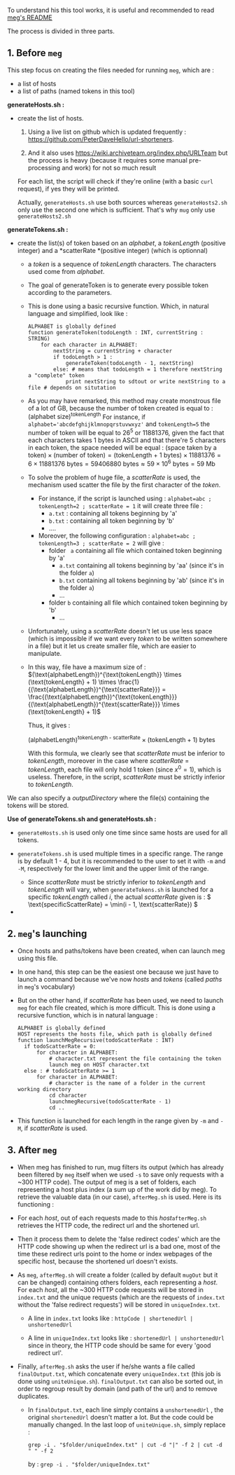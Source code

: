To understand his this tool works, it is useful and recommended to read  [meg's README](https://github.com/tomnomnom/meg)

The process is divided in three parts. 

## 1. Before `meg`

This step focus on creating the files needed for running `meg`, which are : 
- a list of hosts
- a list of paths (named tokens in this tool)

**generateHosts.sh :**

- create the list of hosts. 

  1. Using a live list on github which is updated frequently : https://github.com/PeterDaveHello/url-shorteners.

  2. And it also uses https://wiki.archiveteam.org/index.php/URLTeam but the process is heavy (because it requires some manual pre-processing and work) for not so much result

  For each list, the script will check if they're online (with a basic `curl` request), if yes they will be printed.

  Actually, `generateHosts.sh` use both sources whereas `generateHosts2.sh` only use the second one which is sufficient. That's why `mug` only use `generateHosts2.sh` 

**generateTokens.sh :**

- create the list(s) of token based on an *alphabet*, a *tokenLength* (positive integer) and a *scatterRate *(positive integer) (which is optionnal)

  - a *token* is a sequence of *tokenLength* characters. The characters used come from *alphabet*.

  - The goal of generateToken is to generate every possible token according to the parameters.

  - This is done using a basic recursive function. Which, in natural language and simplified, look like :

    ```natural
    ALPHABET is globally defined
    function generateToken(todoLength : INT, currentString : STRING)
    	for each character in ALPHABET:
    		nextString = currentString + character
    		if todoLength > 1 :
    			generateToken(todoLength - 1, nextString)
    		else: # means that todoLength = 1 therefore nextString a "complete" token
    			print nextString to sdtout or write nextString to a file # depends on situtation
    ```

  - As you may have remarked, this method may create monstrous file of a lot of GB, because the number of token created is equal to :
    $(\text{alphabet size})^{\text{tokenLength}}$
    For instance, if `alphabet='abcdefghijklmnopqrstuvwxyz'` and `tokenLength=5` the number of token will be equal to $26^5$ or $11881376$, given the fact that each characters takes 1 bytes in ASCII and that there're 5 characters in each token, the space needed will be equal :
    $(\text{space taken by a token}) \times (\text{number of token}) = (\text{tokenLength + 1 bytes}) \times 11881376 = 6 \times 11881376 \ \text{bytes} = 59 406 880 \ \text{bytes} \approx 59 \times 10^6 \ \text{bytes} = 59 \ \text{Mb}$

  - To solve the problem of huge file, a *scatterRate* is used, the mechanism used scatter the file by the first character of the *token*. 

    - For instance, if the script is launched using : `alphabet=abc ; tokenLength=2 ; scatterRate = 1` it will create three file :
      - `a.txt` : containing all tokens beginning by 'a'
      - `b.txt` : containing all token beginning by 'b'
      - ....
    - Moreover, the following configuration : `alphabet=abc ; tokenLength=3 ; scatterRate = 2` will give : 
      - folder ` a` containing all file which contained token beginning by 'a'
        - `a.txt` containing all tokens beginning by 'aa' (since it's in the folder `a`)
        - `b.txt` containing all tokens beginning by 'ab' (since it's in the folder `a`)
        - ...
      - folder `b` containing all file which contained token beginning by 'b'
        - ...

  - Unfortunately, using a *scatterRate* doesn't let us use less space (which is impossible if we want every *token* to be written somewhere in a file) but it let us create smaller file, which are easier to manipulate.

  - In this way, file have a maximum size of :
    $(\text{alphabetLength})^{\text{tokenLength}} \times (\text{tokenLength} + 1) \times \frac{1}{(\text{alphabetLength})^{\text{scatterRate}}} = \frac{(\text{alphabetLength})^{\text{tokenLength}}}{(\text{alphabetLength})^{\text{scatterRate}}} \times (\text{tokenLength} + 1)$

    Thus, it gives :

    $(\text{alphabetLength})^{\text{tokenLength - scatterRate}} \times (\text{tokenLength} + 1) \ \text{bytes}$

    With this formula, we clearly see that *scatterRate* must be inferior to *tokenLength*, moreover in the case where *scatterRate* = *tokenLength*, each file will only hold 1 token (since $x^0 = 1$), which is useless. Therefore, in the script, *scatterRate* must be strictly inferior to *tokenLength*.

We can also specify a *outputDirectory* where the file(s) containing the tokens will be stored.

**Use of generateTokens.sh and generateHosts.sh :** 

- `generateHosts.sh` is used only one time since same hosts are used for all tokens.

- `generateTokens.sh` is used multiple times in a specific range. The range is by default 1 - 4, but it is recommended to the user to set it with `-m` and `-M`, respectively for the lower limit and the upper limit of the range.

  - Since *scatterRate* must be strictly inferior to *tokenLength* and *tokenLength* will vary, when `generateTokens.sh` is launched for a specific *tokenLength* called *i*, the actual *scatterRate* given is :
    $
    \text{specificScatterRate} = \min(i - 1, \text{scatterRate})
    $

- 

## 2. `meg`'s launching

- Once hosts and paths/tokens have been created, when can launch meg using this file.

- In one hand, this step can be the easiest one because we just have to launch a command because we've now *hosts* and *tokens* (called *paths* in `meg`'s vocabulary)

- But on the other hand, if *scatterRate* has been used, we need to launch `meg` for each file created, which is more difficult. This is done using a recursive function, which is in natural language : 

  ```natural
  ALPHABET is globally defined
  HOST represents the hosts file, which path is globally defined
  function launchMegRecursive(todoScatterRate : INT)
  	if todoScatterRate = 0:
  		for character in ALPHABET:
  			# character.txt represent the file containing the token 
  			launch meg on HOST character.txt 
  	else : # todoScatterRate >= 1
  		for character in ALPHABET:
  			# character is the name of a folder in the current working directory
  			cd character 
  			launchmegRecursive(todoScatterRate - 1)
  			cd ..
  ```

- This function is launched for each length in the range given by `-m` and `-M`, if *scatterRate* is used.

## 3. After `meg`

- When meg has finished to run, mug filters its output (which has already been filtered by `meg` itself when we used `-s` to save only requests with a ~300 HTTP code). The output of meg is a set of folders, each representing a host plus index (a sum up of the work did by meg). To retrieve the valuable data (in our case), `afterMeg.sh` is used. Here is its functioning : 

- For each *host*, out of each requests made to this *host*`afterMeg.sh` retrieves the HTTP code, the redirect url and the shortened url.

- Then it process them to delete the 'false redirect codes' which are the HTTP code showing up when the redirect url is a bad one, most of the time these redirect urls point to the home or index webpages of the specific host, because the shortened url doesn't exists.

- As `meg`, `afterMeg.sh` will create a folder (called by default `mugOut` but it can be changed) containing others folders, each representing a *host*. For each *host*, all the ~300 HTTP code requests will be stored in `index.txt` and the unique requests (which are the requests of `index.txt` without the 'false redirect requests') will be stored in `uniqueIndex.txt`.

  - A line in `index.txt` looks like : `httpCode | shortenedUrl | unshortenedUrl`

  - A line in `uniqueIndex.txt` looks like : `shortenedUrl | unshortenedUrl` since in theory, the HTTP code should be same for every 'good redirect url'.

- Finally, `afterMeg.sh` asks the user if he/she wants a file called `finalOutput.txt`, which concatenate every `uniqueIndex.txt` (this job is done using `uniteUnique.sh`). `finalOutput.txt` can also be sorted out, in order to regroup result by domain (and path of the url) and to remove duplicates. 

  - In `finalOutput.txt`, each line simply contains a `unshortenedUrl` , the original `shortenedUrl` doesn't matter a lot. But the code could be manually changed. In the last loop of `uniteUnique.sh`, simply replace : 

    `grep -i . "$folder/uniqueIndex.txt" | cut -d "|" -f 2 | cut -d " " -f 2` 

    by : `grep -i . "$folder/uniqueIndex.txt"` 
